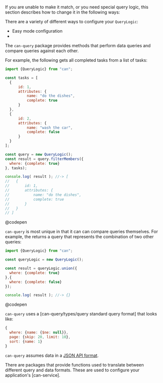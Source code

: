 If you are unable to make it match, or you need special
query logic, this section describes how to change it in the following ways:

There are a variety of different ways to configure your `QueryLogic`:

- Easy mode configuration
-

The `can-query` package provides methods that
perform data queries and compare queries against
each other.

For example, the following gets all completed
tasks from a list of tasks:

```js
import {QueryLogic} from "can";

const tasks = [
  {
      id: 1,
      attributes: {
          name: "do the dishes",
          complete: true
      }
  },
  {
      id: 2,
      attributes: {
          name: "wash the car",
          complete: false
      }
  }
];

const query = new QueryLogic();
const result = query.filterMembers({
  where: {complete: true}
}, tasks);

console.log( result ); //-> [
//   {
//       id: 1,
//       attributes: {
//           name: "do the dishes",
//           complete: true
//       }
//   }
// ]
```
@codepen

`can-query` is most unique in that it can
can compare queries themselves.  For example,
the returns a query that represents the
combination of two other queries:

```js
import {QueryLogic} from "can";

const queryLogic = new QueryLogic();

const result = queryLogic.union({
  where: {complete: true}
},{
  where: {complete: false}
});

console.log( result ); //-> {}
```
@codepen

`can-query` uses a [can-query/types/query standard query format] that
looks like:

```js
{
  where: {name: {$ne: null}},
  page: {skip: 20, limit: 10},
  sort: {name: 1}
}
```

`can-query` assumes data in a [JSON API format](http://jsonapi.org/format/).

There are packages that provide functions used to
translate between different query and
data formats.  These are used to configure
your application's [can-service].

